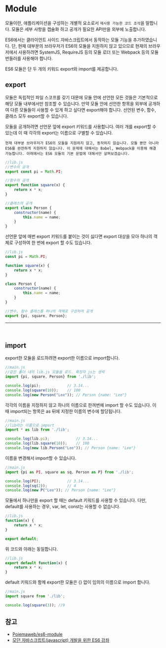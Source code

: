 # Module

모듈이란, 애플리케이션을 구성하는 개별적 요소로서 `재사용 가능한 코드 조각`을 말합니다. 모듈은 세부 사항을 캡슐화 하고 공개가 필요한 API만을 외부에 노출합니다.

ES6에서는 클라이언트 사이드 자바스크립트에서 동작하는 모듈 기능을 추가하였습니다. 단, 현재 대부분의 브라우저가 ES6의 모듈을 지원하지 않고 있으므로 현재의 브라우저에서 사용하려면 SystemJS, RequireJS 등의 모듈 로더 또는 Webpack 등의 모듈 번들러를 사용해야 합니다.

ES6 모듈은 단 두 개의 키워드 export와 import를 제공합니다.

## export

모듈은 독립적인 파일 스코프를 갖기 대문에 모듈 안에 선언한 모든 것들은 기본적으로 해당 모듈 내부에서만 참조할 수 있습니다. 만약 모듈 안에 선언한 항목을 외부에 공개하여 다른 모듈들이 사용할 수 있게 하고 싶다면 export해야 합니다. 선언된 변수, 함수, 클래스 모두 export할 수 있습니다.

모듈을 공개하려면 선언문 앞에 export 키워드를 사용합니다. 여러 개를 export할 수 있는데 이 때 각각의 export는 이름으로 구별할 수 있습니다.

`현재 대부분 브라우저가 ES6의 모듈을 지원하지 않고, 동작하지 않습니다. 모듈 뿐만 아니라 ES6를 완전하게 지원하지 않습니다. 이 문제에 대해서는 Babel, Webpack을 이용해 해결 가능합니다. 아래에서는 ES6 모듈의 기본 문법에 대해서만 살펴보겠습니다.`

```js
//lib.js
//변수의 공개
export const pi = Math.PI;

//함수의 공개
export function square(x) {
    return x * x;
}

//클래스의 공개
export class Person {
    constructor(name) {
        this.name = name;
    }
}
```
선언문 앞에 매번 export 키워드를 붙이는 것이 싫다면 export 대상을 모아 하나의 객체로 구성하여 한 번에 export 할 수도 있습니다.
```js
//lib.js
const pi = Math.PI;

function square(x) {
    return x * x;
}

class Person {
    constructor(name) {
        this.name = name;
    }
}

//변수, 함수 클래스를 하나의 객체로 구성하여 공개
export {pi, square, Person};
```

---
<br>

## import

export한 모듈을 로드하려면 export한 이름으로 import합니다.
```js
//main.js
//같은 폴더 내의 lib.js 모듈을 로드. 확장자 js는 생략
import {pi, square, Person} from './lib';

console.log(pi);            // 3.14...
console.log(square(10));    // 100
console.log(new Person("Lee")); // Person {name: "Lee"}
```
각각의 이름을 지정하지 않고 하나의 이름으로 한꺼번에 import 할 수도 있습니다.
이 때 import되는 항목은 as 뒤에 지정한 이름의 변수에 할당됩니다.

```js
//main.js
//lib라는 이름으로 import
import * as lib from './lib';

console.log(lib.pi);            // 3.14...
console.log(lib.square(10));    // 100
console.log(new lib.Person("Lee")); // Person {name: "Lee"}
```
이름을 변경해서 import할 수 있습니다.  
```js
//main.js
import {pi as PI, square as sq, Person as P} from './lib';

console.log(PI);            // 3.14...
console.log(sq(2));         // 4
console.log(new P("Lee")); // Person {name: "Lee"}
```
모듈에서 하나만을 export 할 때는 default 키워드를 사용할 수 있습니다. 다만, default를 사용하는 경우, var, let, const는 사용할 수 없습니다.
```js
//lib.js
function(x) {
    return x * x;
}

export default;
```
위 코드와 아래는 동일합니다.
```js
//lib.js
export default function(x) {
    return x * x;
}
```
default 키워드와 함께 export한 모듈은 {} 없이 임의의 이름으로 import 합니다.
```js
//main.js
import square from './lib';

console.log(square(3)); //9
```

## 참고

- [Poiemaweb/es6-module](https://poiemaweb.com/es6-module)
- [모던 자바스크립트(javascript) 개발을 위한 ES6 강좌](https://www.inflearn.com/course/es6-%EA%B0%95%EC%A2%8C-%EC%9E%90%EB%B0%94%EC%8A%A4%ED%81%AC%EB%A6%BD%ED%8A%B8/)